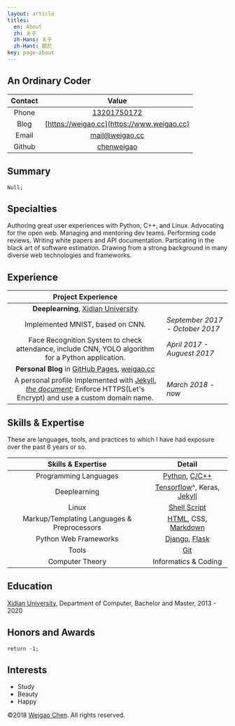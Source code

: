 ```yaml
---
layout: article
titles:
  en: About
  zh: 关于
  zh-Hans: 关于
  zh-Hant: 關於
key: page-about
---
```


An Ordinary Coder
-------------------------



| Contact |                    Value                    |
| :-----: | :-----------------------------------------: |
|  Phone  |      [13201750172](tel://13201750172)       |
|  Blog   | [https://weigao.cc](https://www.weigao.cc)  |
|  Email  |              <mail@weigao.cc>               |
| Github  | [chenweigao](https://github.com/chenweigao) |

Summary
--------

`Null;`


Specialties
-------

Authoring great user experiences with Python, C++, and Linux. Advocating for the open web. Managing and mentoring dev teams. Performing code reviews.
	Writing white papers and API documentation. Particating in the black art of software estimation. Drawing from a strong background in many diverse web technologies and frameworks.


Experience
-------

|                      Project Experience                      |                                  |
| :----------------------------------------------------------: | :------------------------------- |
| **Deeplearning**, [Xidian University](http://www.xidian.edu.cn/) |                                  |
|               Implemented MNIST, based on CNN.               | *September  2017 - October 2017* |
| Face Recognition System to check attendance, include CNN, YOLO algorithm for a Python application. | *April 2017 - Auguest 2017*      |
| **Personal Blog** in [GitHub Pages](https://pages.github.com/), [weigao.cc](http://weigao.cc) |                                  |
| A personal profile Implemented with [Jekyll](https://jekyllrb.com/), [*the document*](https://www.weigao.cc/2018/02/02/jekyll.html); Enforce HTTPS(Let's Encrypt) and use a custom domain name. | *March 2018 - now*               |

Skills & Expertise
------------------

These are languages, tools, and practices to which I have had exposure over the
past 6 years or so. 

|             Skills & Expertise              |                            Detail                            |
| :-----------------------------------------: | :----------------------------------------------------------: |
|            Programming Languages            | [Python](https://www.weigao.cc/all?tag=Python), [C/C++](https://www.weigao.cc/2018/04/19/newcpp.html) |
|                Deeplearning                 | [Tensorflow](https://www.weigao.cc/all?tag=Deeplearning)^, Keras, [Jekyll](https://www.weigao.cc/2018/02/02/jekyll.html) |
|                    Linux                    | [Shell Script](https://github.com/chenweigao/_code/tree/master/Test_Shell) |
| Markup/Templating Languages & Preprocessors | [HTML](http://developers.whatwg.org), CSS, [Markdown](http://daringfireball.net/projects/markdown) |
|            Python Web Frameworks            | [Django](https://github.com/chenweigao/djangosite), [Flask](https://www.weigao.cc/2018/04/13/flask.html) |
|                    Tools                    |       [Git](https://www.weigao.cc/2018/02/01/git.html)       |
|               Computer Theory               |                     Informatics & Coding                     |


Education
-------

[Xidian University](http://www.xidian.edu.cn/), Department of Computer, Bachelor and Master, 2013 - 2020 


Honors and Awards
-----------------

`return -1;`


Interests
---------

- Study
- Beauty
- Happy

©2018 [Weigao Chen](http://weigao.cc). All rights reserved. 